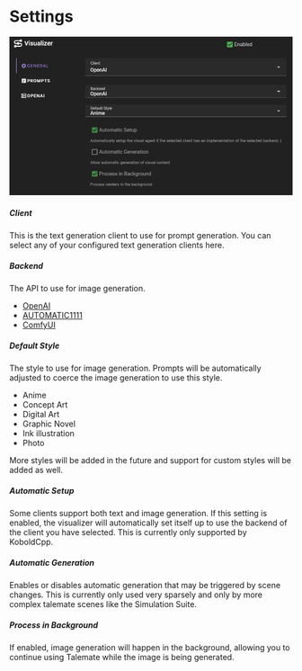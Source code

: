 # Settings

![Visual agent settings](../../../../img/0.26.0/visual-agent-settings.png)

##### Client

This is the text generation client to use for prompt generation. You can select any of your configured text generation clients here.

##### Backend

The API to use for image generation.

- [OpenAI](openai.md)
- [AUTOMATIC1111](automatic1111.md)
- [ComfyUI](comfyui.md)

##### Default Style

The style to use for image generation. Prompts will be automatically adjusted to coerce the image generation to use this style.

- Anime
- Concept Art
- Digital Art
- Graphic Novel
- Ink illustration
- Photo

More styles will be added in the future and support for custom styles will be added as well.

##### Automatic Setup

Some clients support both text and image generation. If this setting is enabled, the visualizer will automatically set itself up to use the backend of the client you have selected. This is currently only supported by KoboldCpp.

##### Automatic Generation

Enables or disables automatic generation that may be triggered by scene changes. This is currently only used very sparsely and only by more complex talemate scenes like the Simulation Suite.

##### Process in Background

If enabled, image generation will happen in the background, allowing you to continue using Talemate while the image is being generated.
